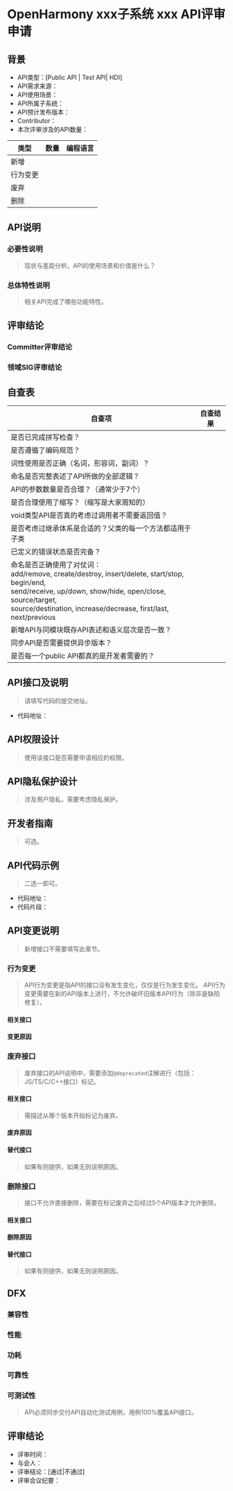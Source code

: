 # OpenHarmony xxx子系统 xxx API评审申请

## 背景

* API类型：[Public API | Test API| HDI]
* API需求来源：
* API使用场景：
* API所属子系统：
* API预计发布版本：
* Contributor：
* 本次评审涉及的API数量：

| 类型 | 数量 | 编程语言 |
|---|---|---|
| 新增 |  |  |
| 行为变更 | |
| 废弃 | | |
| 删除 | | |

## API说明

### 必要性说明

> 现状与差距分析。API的使用场景和价值是什么？

### 总体特性说明

> 相关API完成了哪些功能特性。

## 评审结论

### Committer评审结论

### 领域SIG评审结论

## 自查表

| 自查项 | 自查结果 |
|---|---|
| 是否已完成拼写检查？ |  |
| 是否遵循了编码规范？ | |
| 词性使用是否正确（名词，形容词，副词）？ | |
| 命名是否完整表述了API所做的全部逻辑？| |
|API的参数数量是否合理？（通常少于7个）| |
|是否合理使用了缩写？（缩写是大家周知的）| |
|void类型API是否真的考虑过调用者不需要返回值？| |
|是否考虑过继承体系是合适的？父类的每一个方法都适用于子类| |
|已定义的错误状态是否完备？| |
| 命名是否正确使用了对仗词：<br/> add/remove, create/destroy, insert/delete, start/stop, begin/end,  <br/> send/receive, up/down, show/hide, open/close, source/target, <br/>source/destination,  increase/decrease, first/last, next/previous | |
|新增API与同模块既存API表述和语义层次是否一致？| |
| 同步API是否需要提供异步版本？ | |
| 是否每一个public API都真的是开发者需要的？| |

## API接口及说明

> 请填写代码的提交地址。

* 代码地址：

## API权限设计

> 使用该接口是否需要申请相应的权限。

## API隐私保护设计

> 涉及用户隐私，需要考虑隐私保护。

## 开发者指南

> 可选。

## API代码示例

> 二选一即可。

* 代码地址：
* 代码片段：

## API变更说明

> 新增接口不需要填写此章节。

### 行为变更

> API行为变更是指API的接口没有发生变化，仅仅是行为发生变化。
> API行为变更需要在新的API版本上进行，不允许破坏旧版本API行为（除非是缺陷修复）。

#### 相关接口

#### 变更原因

### 废弃接口

> 废弃接口的API说明中，需要添加`@deprecated`注解进行（包括：JS/TS/C/C++接口）标记。

#### 相关接口

> 需描述从哪个版本开始标记为废弃。

#### 废弃原因

#### 替代接口

> 如果有则提供，如果无则说明原因。

### 删除接口

> 接口不允许直接删除，需要在标记废弃之后经过5个API版本才允许删除。

#### 相关接口

#### 删除原因

#### 替代接口

> 如果有则提供，如果无则说明原因。

## DFX

### 兼容性

### 性能

### 功耗

### 可靠性

### 可测试性

> API必须同步交付API自动化测试用例，用例100%覆盖API接口。

## 评审结论

* 评审时间：
* 与会人：
* 评审结论：[通过|不通过]
* 评审会议纪要：